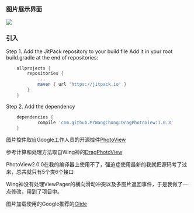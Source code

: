 ### 图片展示界面

[![](https://jitpack.io/v/MrWangChong/DragPhotoView.svg)](https://jitpack.io/#MrWangChong/DragPhotoView)
### 引入
Step 1. Add the JitPack repository to your build file Add it in your root build.gradle at the end of repositories:
```gradle
	allprojects {
		repositories {
			...
			maven { url 'https://jitpack.io' }
		}
	}
```
Step 2. Add the dependency
```gradle
	dependencies {
	        compile 'com.github.MrWangChong:DragPhotoView:1.0.3'
	}
```

图片控件取自Google工作人员的开源控件[PhotoView](https://github.com/chrisbanes/PhotoView)

参考计算和处理方法取自Wing神的[DragPhotoView](https://github.com/githubwing/DragPhotoView)  

PhotoView2.0.0在我的编译器上使用不了，强迫症使用最新的我就把源码考了过来，总共就只有5个类6个接口

Wing神没有处理ViewPager的横向滑动冲突以及多图片返回事件，于是我做了一点修改，用到了项目中。

图片加载使用的Google推荐的[Glide](https://github.com/bumptech/glide)
